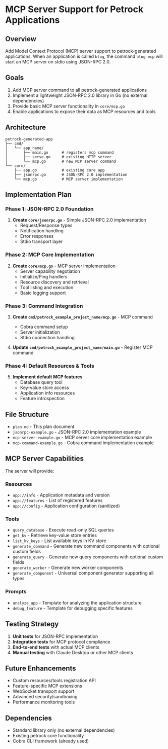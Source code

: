# MCP Server Support for Petrock Applications

## Overview

Add Model Context Protocol (MCP) server support to petrock-generated applications. When an application is called `blog`, the command `blog mcp` will start an MCP server on stdio using JSON-RPC 2.0.

## Goals

1. Add MCP server command to all petrock-generated applications
2. Implement a lightweight JSON-RPC 2.0 library in Go (no external dependencies)
3. Provide basic MCP server functionality in `core/mcp.go`
4. Enable applications to expose their data as MCP resources and tools

## Architecture

```
petrock-generated-app
├── cmd/
│   └── app_name/
│       ├── main.go      # registers mcp command
│       ├── serve.go     # existing HTTP server
│       └── mcp.go       # new MCP server command
└── core/
    ├── app.go           # existing core app
    ├── jsonrpc.go       # JSON-RPC 2.0 implementation
    └── mcp.go           # MCP server implementation
```

## Implementation Plan

### Phase 1: JSON-RPC 2.0 Foundation

1. **Create `core/jsonrpc.go`** - Simple JSON-RPC 2.0 implementation
   - Request/Response types
   - Notification handling
   - Error responses
   - Stdio transport layer

### Phase 2: MCP Core Implementation  

2. **Create `core/mcp.go`** - MCP server implementation
   - Server capability negotiation
   - Initialize/Ping handlers
   - Resource discovery and retrieval
   - Tool listing and execution
   - Basic logging support

### Phase 3: Command Integration

3. **Create `cmd/petrock_example_project_name/mcp.go`** - MCP command
   - Cobra command setup
   - Server initialization
   - Stdio connection handling

4. **Update `cmd/petrock_example_project_name/main.go`** - Register MCP command

### Phase 4: Default Resources & Tools

5. **Implement default MCP features**
   - Database query tool
   - Key-value store access
   - Application info resources
   - Feature introspection

## File Structure

- `plan.md` - This plan document
- `jsonrpc-example.go` - JSON-RPC 2.0 implementation example
- `mcp-server-example.go` - MCP server core implementation example  
- `mcp-command-example.go` - Cobra command implementation example

## MCP Server Capabilities

The server will provide:

### Resources

- `app://info` - Application metadata and version
- `app://features` - List of registered features
- `app://config` - Application configuration (sanitized)

### Tools  

- `query_database` - Execute read-only SQL queries
- `get_kv` - Retrieve key-value store entries
- `list_kv_keys` - List available keys in KV store
- `generate_command` - Generate new command components with optional custom fields
- `generate_query` - Generate new query components with optional custom fields  
- `generate_worker` - Generate new worker components
- `generate_component` - Universal component generator supporting all types

### Prompts

- `analyze_app` - Template for analyzing the application structure
- `debug_feature` - Template for debugging specific features

## Testing Strategy

1. **Unit tests** for JSON-RPC implementation
2. **Integration tests** for MCP protocol compliance
3. **End-to-end tests** with actual MCP clients
4. **Manual testing** with Claude Desktop or other MCP clients

## Future Enhancements

- Custom resources/tools registration API
- Feature-specific MCP extensions  
- WebSocket transport support
- Advanced security/sandboxing
- Performance monitoring tools

## Dependencies

- Standard library only (no external dependencies)
- Existing petrock core functionality
- Cobra CLI framework (already used)
